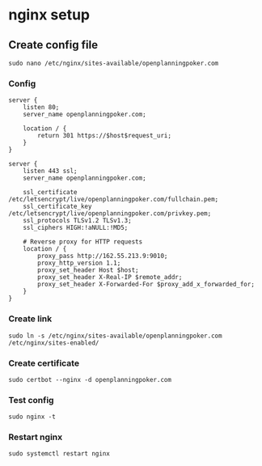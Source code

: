 # nginx setup

## Create config file

`sudo nano /etc/nginx/sites-available/openplanningpoker.com`

### Config
```
server {
    listen 80;
    server_name openplanningpoker.com;

    location / {
        return 301 https://$host$request_uri;
    }
}

server {
    listen 443 ssl;
    server_name openplanningpoker.com;

    ssl_certificate /etc/letsencrypt/live/openplanningpoker.com/fullchain.pem;
    ssl_certificate_key /etc/letsencrypt/live/openplanningpoker.com/privkey.pem;
    ssl_protocols TLSv1.2 TLSv1.3;
    ssl_ciphers HIGH:!aNULL:!MD5;

    # Reverse proxy for HTTP requests
    location / {
        proxy_pass http://162.55.213.9:9010;
        proxy_http_version 1.1;
        proxy_set_header Host $host;
        proxy_set_header X-Real-IP $remote_addr;
        proxy_set_header X-Forwarded-For $proxy_add_x_forwarded_for;
    }
}
```

### Create link

`sudo ln -s /etc/nginx/sites-available/openplanningpoker.com /etc/nginx/sites-enabled/`

### Create certificate

`sudo certbot --nginx -d openplanningpoker.com`

### Test config

`sudo nginx -t`

### Restart nginx

`sudo systemctl restart nginx`
